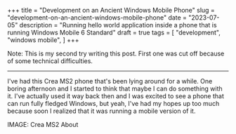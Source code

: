 +++
title = "Development on an Ancient Windows Mobile Phone"
slug = "development-on-an-ancient-windows-mobile-phone"
date = "2023-07-05"
description = "Running hello world application inside a phone that is running Windows Mobile 6 Standard"
draft = true
tags = [
    "development",
    "windows mobile",
]
+++

Note: This is my second try writing this post. First one was cut off because of some technical difficulties.

---

I've had this Crea MS2 phone that's been lying around for a while. One boring afternoon and I started to think that maybe I can do something with it. I've actually used it way back then and I was excited to see a phone that can run fully fledged Windows, but yeah, I've had my hopes up too much because soon I realized that it was running a mobile version of it.

IMAGE: Crea MS2 About

